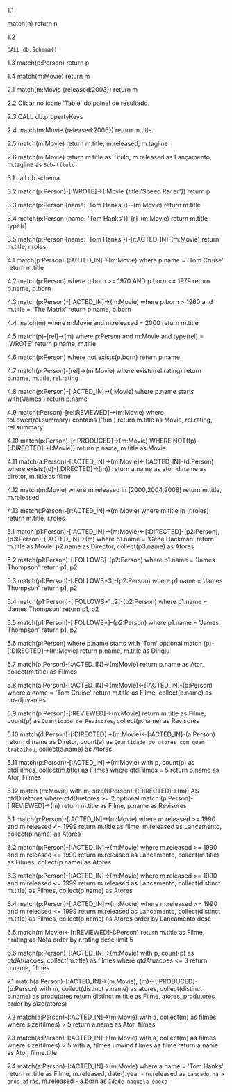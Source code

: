 1.1

  match(n) return n

1.2

``CALL db.Schema()``

1.3
match(p:Person) return p

1.4
match(m:Movie) return m

2.1
match(m:Movie {released:2003}) return m

2.2
Clicar no ícone 'Table' do painel de resultado.

2.3
CALL db.propertyKeys

2.4
match(m:Movie {released:2006}) return m.title

2.5
match(m:Movie) return m.title, m.released, m.tagline

2.6
match(m:Movie) return m.title as Titulo, m.released as Lançamento, m.tagline as `Sub-título`

3.1
call db.schema

3.2
match(p:Person)-[:WROTE]->(:Movie {title:'Speed Racer'})
return p

3.3
match(p:Person {name: 'Tom Hanks'})--(m:Movie) return m.title

3.4
match(p:Person {name: 'Tom Hanks'})-[r]-(m:Movie) return m.title, type(r)

3.5
match(p:Person {name: 'Tom Hanks'})-[r:ACTED_IN]-(m:Movie) return m.title, r.roles

4.1
match(p:Person)-[:ACTED_IN]->(m:Movie)
where p.name = 'Tom Cruise'
return m.title

4.2
match(p:Person)
where p.born >= 1970 AND p.born <= 1979
return p.name, p.born

4.3
match(p:Person)-[:ACTED_IN]->(m:Movie)
where p.born > 1960 and m.title = 'The Matrix'
return p.name, p.born

4.4
match(m)
where m:Movie and m.released = 2000
return m.title

4.5
match(p)-[rel]->(m)
where p:Person and m:Movie and type(rel) = 'WROTE'
return p.name, m.title

4.6
match(p:Person)
where not exists(p.born)
return p.name

4.7
match(p:Person)-[rel]->(m:Movie)
where exists(rel.rating)
return p.name, m.title, rel.rating

4.8
match(p:Person)-[:ACTED_IN]->(:Movie)
where p.name starts with('James')
return p.name

4.9
match(:Person)-[rel:REVIEWED]->(m:Movie)
where toLower(rel.summary) contains ('fun')
return m.title as Movie, rel.rating, rel.summary

4.10
match(p:Person)-[r:PRODUCED]->(m:Movie)
WHERE NOT((p)-[:DIRECTED]->(:Movie))
return p.name, m.title as Movie

4.11
match(a:Person)-[:ACTED_IN]->(m:Movie)<-[:ACTED_IN]-(d:Person)
where exists((d)-[:DIRECTED]->(m))
return a.name as ator, d.name as diretor, m.title as filme

4.12
match(m:Movie)
where m.released in [2000,2004,2008]
return m.title, m.released

4.13
match(:Person)-[r:ACTED_IN]->(m:Movie)
where m.title in (r.roles)
return m.title, r.roles

5.1
match(p1:Person)-[:ACTED_IN]->(m:Movie)<-[:DIRECTED]-(p2:Person),
(p3:Person)-[:ACTED_IN]->(m)
where p1.name = 'Gene Hackman'
return m.title as Movie, p2.name as Director, collect(p3.name) as Atores


5.2
match(p1:Person)-[:FOLLOWS]-(p2:Person)
where p1.name = 'James Thompson'
return p1, p2

5.3
match(p1:Person)-[:FOLLOWS*3]-(p2:Person)
where p1.name = 'James Thompson'
return p1, p2

5.4
match(p1:Person)-[:FOLLOWS*1..2]-(p2:Person)
where p1.name = 'James Thompson'
return p1, p2

5.5
match(p1:Person)-[:FOLLOWS*]-(p2:Person)
where p1.name = 'James Thompson'
return p1, p2

5.6
match(p:Person)
where p.name starts with 'Tom'
optional match (p)-[:DIRECTED]->(m:Movie)
return p.name, m.title as Dirigiu

5.7
match(p:Person)-[:ACTED_IN]->(m:Movie)
return p.name as Ator, collect(m.title) as Filmes

5.8
match(a:Person)-[:ACTED_IN]->(m:Movie)<-[:ACTED_IN]-(b:Person)
where a.name = 'Tom Cruise'
return m.title as Filme, collect(b.name) as coadjuvantes

5.9
match(p:Person)-[:REVIEWED]->(m:Movie)
return m.title as Filme, count(p) as `Quantidade de Revisores`, collect(p.name) as Revisores

5.10
match(d:Person)-[:DIRECTED]->(m:Movie)<-[:ACTED_IN]-(a:Person)
return d.name as Diretor, count(a) as `Quantidade de atores com quem trabalhou`, collect(a.name) as Atores

5.11
match(p:Person)-[:ACTED_IN]->(m:Movie)
with p, count(p) as qtdFilmes, collect(m.title) as Filmes
where qtdFilmes = 5
return p.name as Ator, Filmes

5.12
match (m:Movie)
with m, size((:Person)-[:DIRECTED]->(m)) AS qtdDiretores
where qtdDiretores >= 2
optional match (p:Person)-[:REVIEWED]->(m)
return  m.title as Filme, p.name as Revisores

6.1
match(p:Person)-[:ACTED_IN]->(m:Movie)
where m.released >= 1990 and m.released <= 1999
return m.title as filme, m.released as Lancamento, collect(p.name) as Atores

6.2
match(p:Person)-[:ACTED_IN]->(m:Movie)
where m.released >= 1990 and m.released <= 1999
return m.released as Lancamento, collect(m.title) as Filmes, collect(p.name) as Atores

6.3
match(p:Person)-[:ACTED_IN]->(m:Movie)
where m.released >= 1990 and m.released <= 1999
return m.released as Lancamento, collect(distinct m.title) as Filmes, collect(p.name) as Atores

6.4
match(p:Person)-[:ACTED_IN]->(m:Movie)
where m.released >= 1990 and m.released <= 1999
return m.released as Lancamento, collect(distinct m.title) as Filmes, collect(p.name) as Atores order by Lancamento desc

6.5
match(m:Movie)<-[r:REVIEWED]-(:Person)
return m.title as Filme, r.rating as Nota
order by r.rating desc limit 5

6.6
match(p:Person)-[:ACTED_IN]->(m:Movie)
with p, count(p) as qtdAtuacoes, collect(m.title) as filmes
where qtdAtuacoes <= 3
return p.name, filmes

7.1
match(a:Person)-[:ACTED_IN]->(m:Movie), (m)<-[:PRODUCED]-(p:Person)
with m, collect(distinct a.name) as atores, collect(distinct p.name) as produtores
return distinct m.title as Filme, atores, produtores
order by size(atores)

7.2
match(a:Person)-[:ACTED_IN]->(m:Movie)
with a, collect(m) as filmes
where size(filmes) > 5
return a.name as Ator, filmes

7.3
match(a:Person)-[:ACTED_IN]->(m:Movie)
with a, collect(m) as filmes
where size(filmes) > 5
with a, filmes unwind filmes as filme
return a.name as Ator, filme.title

7.4
match(a:Person)-[:ACTED_IN]->(m:Movie)
where a.name = 'Tom Hanks'
return m.title as Filme, m.released, date().year - m.released as `Lançado há x anos atrás`, m.released - a.born as `Idade naquela época`
